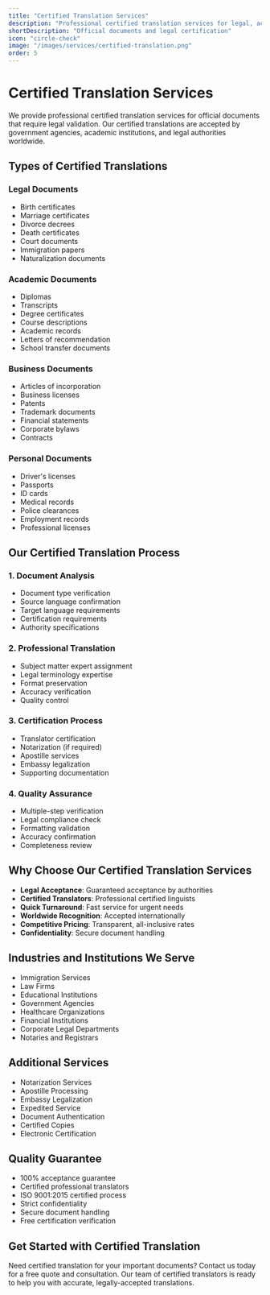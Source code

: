 ```yaml
---
title: "Certified Translation Services"
description: "Professional certified translation services for legal, academic, and official documents with guaranteed acceptance by authorities worldwide."
shortDescription: "Official documents and legal certification"
icon: "circle-check"
image: "/images/services/certified-translation.png"
order: 5
---
```


# Certified Translation Services

We provide professional certified translation services for official documents that require legal validation. Our certified translations are accepted by government agencies, academic institutions, and legal authorities worldwide.

## Types of Certified Translations

### Legal Documents
- Birth certificates
- Marriage certificates
- Divorce decrees
- Death certificates
- Court documents
- Immigration papers
- Naturalization documents

### Academic Documents
- Diplomas
- Transcripts
- Degree certificates
- Course descriptions
- Academic records
- Letters of recommendation
- School transfer documents

### Business Documents
- Articles of incorporation
- Business licenses
- Patents
- Trademark documents
- Financial statements
- Corporate bylaws
- Contracts

### Personal Documents
- Driver's licenses
- Passports
- ID cards
- Medical records
- Police clearances
- Employment records
- Professional licenses

## Our Certified Translation Process

### 1. Document Analysis
- Document type verification
- Source language confirmation
- Target language requirements
- Certification requirements
- Authority specifications

### 2. Professional Translation
- Subject matter expert assignment
- Legal terminology expertise
- Format preservation
- Accuracy verification
- Quality control

### 3. Certification Process
- Translator certification
- Notarization (if required)
- Apostille services
- Embassy legalization
- Supporting documentation

### 4. Quality Assurance
- Multiple-step verification
- Legal compliance check
- Formatting validation
- Accuracy confirmation
- Completeness review

## Why Choose Our Certified Translation Services

- **Legal Acceptance**: Guaranteed acceptance by authorities
- **Certified Translators**: Professional certified linguists
- **Quick Turnaround**: Fast service for urgent needs
- **Worldwide Recognition**: Accepted internationally
- **Competitive Pricing**: Transparent, all-inclusive rates
- **Confidentiality**: Secure document handling

## Industries and Institutions We Serve

- Immigration Services
- Law Firms
- Educational Institutions
- Government Agencies
- Healthcare Organizations
- Financial Institutions
- Corporate Legal Departments
- Notaries and Registrars

## Additional Services

- Notarization Services
- Apostille Processing
- Embassy Legalization
- Expedited Service
- Document Authentication
- Certified Copies
- Electronic Certification

## Quality Guarantee

- 100% acceptance guarantee
- Certified professional translators
- ISO 9001:2015 certified process
- Strict confidentiality
- Secure document handling
- Free certification verification

## Get Started with Certified Translation

Need certified translation for your important documents? Contact us today for a free quote and consultation. Our team of certified translators is ready to help you with accurate, legally-accepted translations.